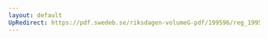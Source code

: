 ```yaml
---
layout: default
UpRedirect: https://pdf.swedeb.se/riksdagen-volumeG-pdf/199596/reg_199596/reg_199596_0064.pdf
---
```

